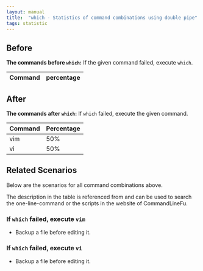 ```yaml
---
layout: manual
title:  "which - Statistics of command combinations using double pipe"
tags: statistic
---
```


## Before

__The commands before `which`:__ If the given command failed, execute `which`.

| Command | percentage |
|--------|--------|



## After

__The commands after `which`:__ If `which` failed, execute the given command.

| Command | Percentage | 
|-------|--------|
| vim | 50% |
| vi | 50% |



## Related Scenarios

Below are the scenarios for all command combinations above.

The description in the table is referenced from and can be used to search the one-line-command or the scripts in the website of CommandLineFu.




### If `which` failed, execute `vim`

- Backup a file before editing it.

            
### If `which` failed, execute `vi`

- Backup a file before editing it.

            
